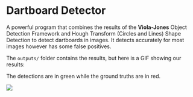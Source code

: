 # Dartboard Detector

A powerful program that combines the results of the **Viola-Jones** Object Detection Framework and Hough Transform (Circles and Lines) Shape Detection to detect dartboards in images. It detects accurately for most images however has some false positives.

The ```outputs/``` folder contains the results, but here is a GIF showing our results:

The detections are in green while the ground truths are in red.

![](computer-vision-results.gif)
